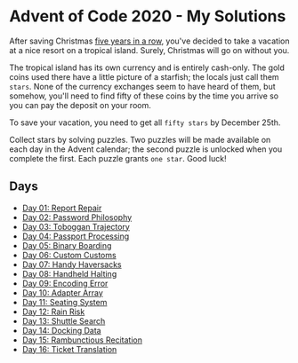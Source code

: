 # Advent of Code 2020 - My Solutions

After saving Christmas [five years in a row](https://adventofcode.com/events), you've decided to take a vacation at a nice resort on a tropical island. Surely, Christmas will go on without you.

The tropical island has its own currency and is entirely cash-only. The gold coins used there have a little picture of a starfish; the locals just call them `stars`. None of the currency exchanges seem to have heard of them, but somehow, you'll need to find fifty of these coins by the time you arrive so you can pay the deposit on your room.

To save your vacation, you need to get all `fifty stars` by December 25th.

Collect stars by solving puzzles. Two puzzles will be made available on each day in the Advent calendar; the second puzzle is unlocked when you complete the first. Each puzzle grants `one star`. Good luck!

## Days

- [Day 01: Report Repair](day-01-report-repair/)
- [Day 02: Password Philosophy](day-02-password-philosophy/)
- [Day 03: Toboggan Trajectory](day-03-toboggan-trajectory/)
- [Day 04: Passport Processing](day-04-password-processing/)
- [Day 05: Binary Boarding](day-05-binary-boarding/)
- [Day 06: Custom Customs](day-06-custom-customs/)
- [Day 07: Handy Haversacks](day-07-handy-haversacks/)
- [Day 08: Handheld Halting](day-08-handheld-halting/)
- [Day 09: Encoding Error](day-09-encoding-error/)
- [Day 10: Adapter Array](day-10-adapter-array/)
- [Day 11: Seating System](day-11-seating-system/)
- [Day 12: Rain Risk](day-12-rain-risk/)
- [Day 13: Shuttle Search](day-13-shuttle-search/)
- [Day 14: Docking Data](day-14-docking-data/)
- [Day 15: Rambunctious Recitation](day-15-rambunctious-recitation/)
- [Day 16: Ticket Translation](day-16-ticket-translation/)
